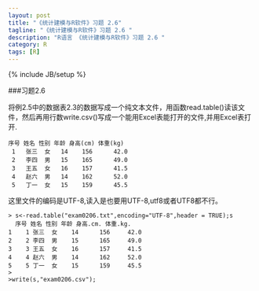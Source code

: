 ```yaml
---
layout: post
title: "《统计建模与R软件》习题 2.6"
tagline: "《统计建模与R软件》习题 2.6 "
description: "R语言 《统计建模与R软件》习题 2.6 "
category: R
tags: [R]
---
```

{% include JB/setup %}

###习题2.6

将例2.5中的数据表2.3的数据写成一个纯文本文件，用函数read.table()读该文件，然后再用行数write.csv()写成一个能用Excel表能打开的文件,并用Excel表打开.

	序号 姓名 性别 年龄 身高(cm) 体重(kg)
	 1   张三  女   14    156      42.0
	 2   李四  男   15    165      49.0 
	 3   王五  女   16    157      41.5
	 4   赵六  男   14    162      52.0 
	 5   丁一  女   15    159      45.5

这里文件的编码是UTF-8,读入是也要用UTF-8,utf8或者UTF8都不行。

	> s<-read.table("exam0206.txt",encoding="UTF-8",header = TRUE);s
	  序号 姓名 性别 年龄 身高.cm. 体重.kg.
	1    1 张三  女    14      156     42.0
	2    2 李四  男    15      165     49.0
	3    3 王五  女    16      157     41.5
	4    4 赵六  男    14      162     52.0
	5    5 丁一  女    15      159     45.5
	> 
	>write(s,"exam0206.csv");

